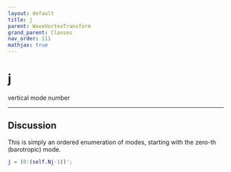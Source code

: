 ```yaml
---
layout: default
title: j
parent: WaveVortexTransform
grand_parent: Classes
nav_order: 111
mathjax: true
---
```


#  j

vertical mode number


---

## Discussion

This is simply an ordered enumeration of modes, starting with the zero-th (barotropic) mode.
```matlab
j = (0:(self.Nj-1))';
```

